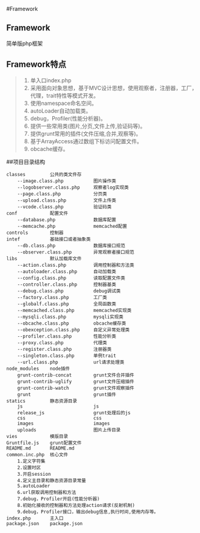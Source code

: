 #Framework

## Framework

简单版php框架

## Framework特点

> 1.    单入口index.php
> 2.    采用面向对象思想，基于MVC设计思想，使用观察者，注册器，工厂，代理，trait特性等模式开发。
> 3.    使用namespace命名空间。
> 4.    autoLoader自动加载类。
> 5.    debug，Profiler(性能分析器)。
> 6.    提供一些常用类(图片,分页,文件上传,验证码等)。
> 7.    提供grunt常用的插件(文件压缩,合并,观察等)。
> 8.    基于ArrayAccess通过数组下标访问配置文件。
> 9.    obcache缓存。

##项目目录结构
```
classes         公共的类文件存
    --image.class.php           图片操作类
    --logobserver.class.php     观察者log实现类
    --page.class.php            分页类
    --upload.class.php          文件上传类
    --vcode.class.php           验证码类
conf            配置文件
    --database.php              数据库配置
    --memcache.php              memcached配置
controls        控制器
intef           基础接口或者抽象类
    --db.class.php              数据库接口规范
    --observer.class.php        异常观察者接口规范
libs            默认加载库文件
    --action.class.php          调用控制器和方法类
    --autoloader.class.php      自动加载类
    --config.class.php          读取配置文件类
    --controller.class.php      控制器基类
    --debug.class.php           debug调试类
    --factory.class.php         工厂类
    --globalf.class.php         全局函数类
    --memcached.class.php       memcached实现类
    --mysqli.class.php          mysqli实现类
    --obcache.class.php         obcache缓存类
    --obexception.class.php     自定义异常处理类
    --profiler.class.php        性能分析类
    --proxy.class.php           代理类
    --register.class.php        注册器类
    --singleton.class.php       单例trait
    --url.class.php             url请求处理类    
node_modules    node插件
    grunt-contrib-concat        grunt文件合并插件
    grunt-contrib-uglify        grunt文件压缩插件
    grunt-contrib-watch         grunt文件观察插件     
    grunt                       grunt插件
statics         静态资源目录
    js                          js
    release_js                  grunt处理后的js
    css                         css
    images                      images
    uploads                     图片上传目录
vies            模版目录
Gruntfile.js    grunt配置文件
README.md       README.md
common.inc.php  核心文件
    1.定义字符集
    2.设置时区
    3.开启session
    4.定义主目录和静态资源目录常量
    5.autoLoader
    6.url获取调用控制器和方法
    7.debug，Profiler开启(性能分析器)
    8.初始化接收的控制器和方法处理action请求(反射机制)
    9.debug，Profiler接口，输出debug信息,执行时间,使用内存等。
index.php       主入口
package.json    package.json
```